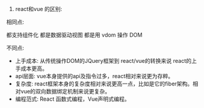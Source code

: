 1. react和vue 的区别:

  相同点:

  都支持组件化
  都是数据驱动视图
  都是用 vdom 操作 DOM

  不同点:

   -  上手成本: 从传统操作DOM的JQuery框架到 react/vue的转换来说 react的上手成本更高。
   -  api层面:  vue本身提供的api及指令过多，react相对来说更为存粹。
   -  复杂度:   react框架本身的复杂度相对来说更高一点，比如是它的fiber架构。相对vue的双向数据绑定机制来说更复杂。
   -  编程范式:  React 函数式编程，Vue声明式编程。







  
  



